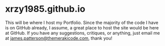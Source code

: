 # xrzy1985.github.io

This will be where I host my Portfolio. Since the majority of the code I have
is on GitHub already, I assume, a great place to host the site would be here
at GitHub. If you have any suggestions, critiques, or anything, just email
me at james.patterson@themerakicode.com, thank you!

